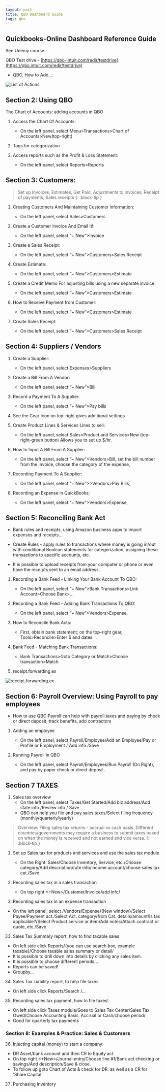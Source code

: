 ```yaml
---
layout: post
title: QBO Dashboard Guide
tags: qbo
--- 
```



## Quickbooks-Online Dashboard Reference Guide

See Udemy course

QBO Test drive - [https://qbo-intuit.com/redir/testdrive](https://qbo.intuit.com/redir/testdrive)

- QBO, How to Add...:

![List of Actions](/assets/calvin.lee.udemy/QBO-adding-new.png)


## Section 2: Using QBO 

The Chart of Accounts: adding accounts in QBO

1. Access the Chart Of Accounts:
   - On the left panel, select Menu>Transactions>Chart of Accounts>New(top-right)

1. Tags for categorization

1. Access reports such as the Profit & Loss Statement:
   - On the left panel, select Reports>Reports

## Section 3: Customers: 

> Set up Invoices, Estimates, Get Paid, Adjustments to invoices, Receipt of payments, Sales receipts
{: .block-tip }

1. Creating Customers And Maintaining Customer Information:
   - On the left panel, select Sales>Customers

1. Create a Customer Invoice And Email It!:
   - On the left panel, select “+ New”>Invoice

1. Create a Sales Receipt:
   - On the left panel, select “+ New”>Customers>Sales Receipt

1. Create Estimate:
   - On the left panel, select “+ New”>Customers>Estimate

1. Create a Credit Memo For adjusting bills using a new separate invoice:
   - On the left panel, select “+ New”>Customers>Estimate

1. How to Receive Payment from Customer:
   - On the left panel, select “+ New”>Customers>Estimate

1. Create Sales Receipt:
   - On the left panel, select “+ New”>Customers>Sales Receipt

## Section 4: Suppliers / Vendors

1. Create a Supplier:
   - On the left panel, select Expenses>Suppliers

1. Create a Bill From A Vendor:
   - On the left panel, select “+ New”>Bill

1. Record a Payment To A Supplier:
   - On the left panel, select “+ New”>Pay bills

1. See the Gear Icon on top-right gives additional settings

1. Create Product Lines & Services Lines to sell:
    - On the left panel, select Sales>Product and Services>New (top-right-green button) Allows you to set up $/hr.

1. How to Input A Bill From A Supplier:
   - On the left panel, select “+ New”>Vendors>Bill, set the bill number from the invoice, choose the category of the expense,

1. Recording Payment To A Supplier:
   - On the left panel, select “+ New”>>Vendors>Pay Bills, 

1. Recording an Expense in QuickBooks;
   - On the left panel, select “+ New”>Vendors>Expense, 

## Section 5: Reconciling Bank Act

- Bank rules and receipts, using Amazon business apps to import expenses and receipts...

- Create Rules - apply rules to transactions where money is going in/out with conditional Boolean statements for categorization, assigning these transactions to specific accounts, etc.

- It is possible to upload receipts from your computer or phone or even have the receipts sent to an email address.

1. Recording a Bank Feed - Linking Your Bank Account To QBO:
   - On the left panel, select “+ New”>Bank Transactions>Link Account>Choose Bank>...

2. Recording a Bank Feed - Adding Bank Transactions To QBO:
   - On the left panel, select “+ New”>Vendors>Expense, 

3. How to Reconcile Bank Acts:
   - First, obtain bank statement; on the top-right gear, Tools>Reconcile>Enter $ and dates

4. Bank Feed - Matching Bank Transactions:
   - Bank Transactions>Goto Category or Match>Choose transaction>Match
   
5. receipt.forwarding.ex

![receipt.forwarding.ex](/assets/calvin.lee.udemy/receipt.forwarding.ex.png)


## Section 6: Payroll Overview: Using Payroll to pay employees

- How to use QBO Payroll can help with payroll taxes and paying by check or direct deposit, track benefits, add contractors

1. Adding an employee
   - On the left panel, select Payroll/Employee/Add an Employee/Pay or Profile or Employment / Add info /Save
   
1. Running Payroll in QBO
   - On the left panel, select Payroll/Employees/Run Payroll (On Right), and pay by paper check or direct deposit.


## Section 7 TAXES

1. Sales tax overview
   - On the left panel, select Taxes/Get Started/Add biz address/Add state info /Review info / Save
   - QBO can help you file and pay sales taxes/Select filing frequency (monthly/quarterly/yearly)

> Overview: Filing sales tax returns - accrual vs cash basis. Different countries/governments may require a business to submit taxes based on when the money is received and not earned and vice versa.
{: .block-tip }

1. Set up Sales tax for products and services and use the sales tax module
   - On the Right: Sales/Choose Inventory, Service, etc./Choose category/Add description/rate info/income account/choose sales tax cat./Save 

1. Recording sales tax in a sales transaction
   - On top right <+New>/Customer/Invoice/add info/

32. Recording sales tax in an expense transaction
   -  On the left panel, select <New>/Vendors/Expense/{New window}/Select Payee/Payment act./Select Act. category/from Cat. details/amount/Is tax applicable?/Select Product service or item/Add notes/Attach contract or quote, etc./Save 
   
33. Sales Tax Summary report, how to find taxable sales
   - On left side click Reports/{you can use search box, example taxable}/Choose taxable sales summary or detail/
   - It is possible to drill down into details by clicking any sales item.
   - It is possible to choose different periods...
   - Reports can be saved!
   - Groupby...
   
34. Sales Tax Liability report, to help file taxes
   - On left side click Reports/Search <Sales Tax Liability Report>/...
   
35. Recording sales tax payment, how to file taxes!
   - On left side click Taxes module/Goes to Sales Tax Center/Sales Tax Owed/Choose Accounting Basis: Accrual or Cash/choose period/
   - Good for quarterly tax payments
   
### Section 8: Examples & Practice: Sales & Customers


36. Injecting capital (money) to start a company:
   - DR Asset/bank account and then CR to Equity act
   - On top right <+New>/Journal entry/Choose line #1/Bank act checking or savings/Add description/Save & close.
   - To follow up goto Chart of Acts & check for DR. as well as a CR for 'Share Capital'


37. Purchasing Inventory









